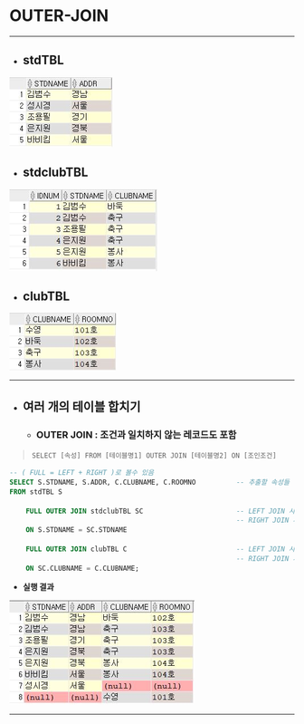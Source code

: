 # OUTER-JOIN

***

* ## **stdTBL**

 <img src="md-images/stdtbl.JPG"/>

* ## **stdclubTBL**

 <img src="md-images/stdclubtbl.JPG" style="zoom:;"/>

* ## **clubTBL**

 <img src="md-images/clubtbl.JPG"/>

***

* ## 여러 개의 테이블 합치기

  * ### OUTER JOIN : 조건과 일치하지 않는 레코드도 포함

> `SELECT [속성] FROM [테이블명1] OUTER JOIN [테이블명2] ON [조인조건]`

```sql
-- ( FULL = LEFT + RIGHT )로 볼수 있음
SELECT S.STDNAME, S.ADDR, C.CLUBNAME, C.ROOMNO          -- 추출할 속성들
FROM stdTBL S

    FULL OUTER JOIN stdclubTBL SC                       -- LEFT JOIN 사용시 = line7:[성시경] 포함
                                                        -- RIGHT JOIN 사용시 = line7:[성시경] 미포함
    ON S.STDNAME = SC.STDNAME
    
    FULL OUTER JOIN clubTBL C                           -- LEFT JOIN 사용시 = line7:[성시경] 포함 / line8:[수영] 미포함
                                                        -- RIGHT JOIN 사용시 = line7:[성시경] 미포함 / line8:[수영] 포함
    ON SC.CLUBNAME = C.CLUBNAME;
```

* **실행 결과**

 <img src="md-images/fulljoin.JPG">

***

